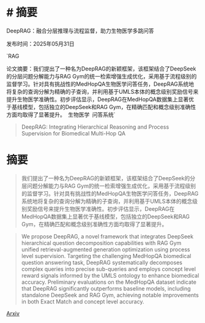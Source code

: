 # # 摘要
DeepRAG：融合分层推理与流程监督，助力生物医学多跳问答

发布时间：2025年05月31日

`RAG

论文摘要：我们提出了一种名为DeepRAG的新颖框架，该框架结合了DeepSeek的分层问题分解能力与RAG Gym的统一检索增强生成优化，采用基于流程级别的监督学习。针对具有挑战性的MedHopQA生物医学问答任务，DeepRAG系统地将复杂的查询分解为精确的子查询，并利用基于UMLS本体的概念级别奖励信号来提升生物医学准确性。初步评估显示，DeepRAG在MedHopQA数据集上显著优于基线模型，包括独立的DeepSeek和RAG Gym，在精确匹配和概念级别准确性方面均取得了显著提升。` `生物医学` `问答系统`

> DeepRAG: Integrating Hierarchical Reasoning and Process Supervision for Biomedical Multi-Hop QA

# 摘要

> 我们提出了一种名为DeepRAG的新颖框架，该框架结合了DeepSeek的分层问题分解能力与RAG Gym的统一检索增强生成优化，采用基于流程级别的监督学习。针对具有挑战性的MedHopQA生物医学问答任务，DeepRAG系统地将复杂的查询分解为精确的子查询，并利用基于UMLS本体的概念级别奖励信号来提升生物医学准确性。初步评估显示，DeepRAG在MedHopQA数据集上显著优于基线模型，包括独立的DeepSeek和RAG Gym，在精确匹配和概念级别准确性方面均取得了显著提升。

> We propose DeepRAG, a novel framework that integrates DeepSeek hierarchical question decomposition capabilities with RAG Gym unified retrieval-augmented generation optimization using process level supervision. Targeting the challenging MedHopQA biomedical question answering task, DeepRAG systematically decomposes complex queries into precise sub-queries and employs concept level reward signals informed by the UMLS ontology to enhance biomedical accuracy. Preliminary evaluations on the MedHopQA dataset indicate that DeepRAG significantly outperforms baseline models, including standalone DeepSeek and RAG Gym, achieving notable improvements in both Exact Match and concept level accuracy.

[Arxiv](https://arxiv.org/abs/2506.00671)